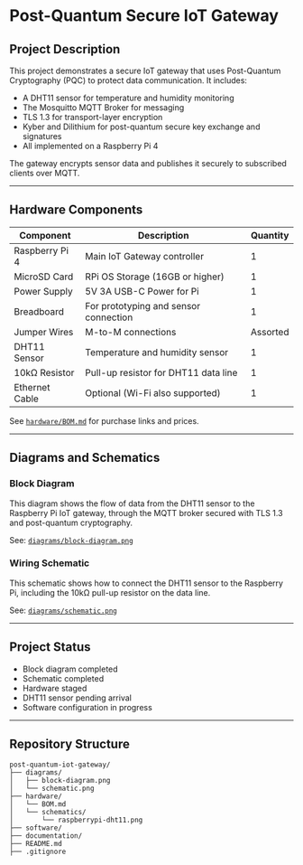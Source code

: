 # Post-Quantum Secure IoT Gateway

## Project Description

This project demonstrates a secure IoT gateway that uses Post-Quantum Cryptography (PQC) to protect data communication. It includes:

- A DHT11 sensor for temperature and humidity monitoring
- The Mosquitto MQTT Broker for messaging
- TLS 1.3 for transport-layer encryption
- Kyber and Dilithium for post-quantum secure key exchange and signatures
- All implemented on a Raspberry Pi 4

The gateway encrypts sensor data and publishes it securely to subscribed clients over MQTT.

---

## Hardware Components

| Component        | Description                             | Quantity |
|------------------|-----------------------------------------|----------|
| Raspberry Pi 4   | Main IoT Gateway controller              | 1        |
| MicroSD Card     | RPi OS Storage (16GB or higher)          | 1        |
| Power Supply     | 5V 3A USB-C Power for Pi                 | 1        |
| Breadboard       | For prototyping and sensor connection    | 1        |
| Jumper Wires     | M-to-M connections                       | Assorted |
| DHT11 Sensor     | Temperature and humidity sensor          | 1        |
| 10kΩ Resistor    | Pull-up resistor for DHT11 data line     | 1        |
| Ethernet Cable   | Optional (Wi-Fi also supported)          | 1        |

See [`hardware/BOM.md`](hardware/BOM.md) for purchase links and prices.

---

## Diagrams and Schematics

### Block Diagram

This diagram shows the flow of data from the DHT11 sensor to the Raspberry Pi IoT gateway, through the MQTT broker secured with TLS 1.3 and post-quantum cryptography.

See: [`diagrams/block-diagram.png`](diagrams/block-diagram.png)

### Wiring Schematic

This schematic shows how to connect the DHT11 sensor to the Raspberry Pi, including the 10kΩ pull-up resistor on the data line.

See: [`diagrams/schematic.png`](diagrams/schematic.png)

---

## Project Status

- Block diagram completed  
- Schematic completed  
- Hardware staged  
- DHT11 sensor pending arrival  
- Software configuration in progress  

---

## Repository Structure

```plaintext
post-quantum-iot-gateway/
├── diagrams/
│   ├── block-diagram.png
│   └── schematic.png
├── hardware/
│   └── BOM.md
│   └── schematics/
│       └── raspberrypi-dht11.png
├── software/
├── documentation/
├── README.md
├── .gitignore